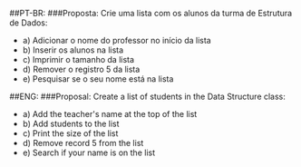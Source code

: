 ##PT-BR:
###Proposta:
Crie uma lista com os alunos da turma de Estrutura de Dados:
* a) Adicionar o nome do professor no início da lista
* b) Inserir os alunos na lista
* c) Imprimir o tamanho da lista
* d) Remover o registro 5 da lista
* e) Pesquisar se o seu nome está na lista

##ENG:
###Proposal:
Create a list of students in the Data Structure class:
* a) Add the teacher's name at the top of the list
* b) Add students to the list
* c) Print the size of the list
* d) Remove record 5 from the list
* e) Search if your name is on the list